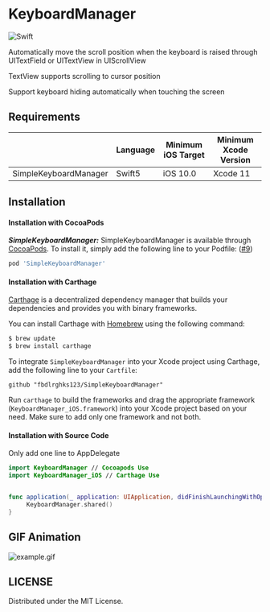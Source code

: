 # KeyboardManager

![Swift](https://img.shields.io/badge/Swift-5.0-orange.svg)

Automatically move the scroll position when the keyboard is raised through UITextField or UITextView in UIScrollView

TextView supports scrolling to cursor position

Support keyboard hiding automatically when touching the screen

## Requirements

|                       | Language | Minimum iOS Target | Minimum Xcode Version |
| --------------------- | -------- | ------------------ | --------------------- |
| SimpleKeyboardManager | Swift5   | iOS 10.0           | Xcode 11              |



## Installation

#### Installation with CocoaPods

***SimpleKeyboardManager:*** SimpleKeyboardManager is available through [CocoaPods](http://cocoapods.org). To install
it, simply add the following line to your Podfile: ([#9](https://github.com/hackiftekhar/IQKeyboardManager/issues/9))

```ruby
pod 'SimpleKeyboardManager'
```



#### Installation with Carthage

[Carthage](https://github.com/Carthage/Carthage) is a decentralized dependency manager that builds your dependencies and provides you with binary frameworks.

You can install Carthage with [Homebrew](http://brew.sh/) using the following command:

```bash
$ brew update
$ brew install carthage
```

To integrate `SimpleKeyboardManager` into your Xcode project using Carthage, add the following line to your `Cartfile`:

```
github "fbdlrghks123/SimpleKeyboardManager"
```

Run `carthage` to build the frameworks and drag the appropriate framework (`KeyboardManager_iOS.framework`) into your Xcode project based on your need. Make sure to add only one framework and not both.



#### Installation with Source Code

Only add one line to AppDelegate

```swift
import KeyboardManager // Cocoapods Use
import KeyboardManager_iOS // Carthage Use


func application(_ application: UIApplication, didFinishLaunchingWithOptions launchOptions: [UIApplication.LaunchOptionsKey: Any]?) -> Bool {
     KeyboardManager.shared()
}
```



## GIF Animation

![example.gif](https://github.com/fbdlrghks123/SimpleKeyboardManager/blob/master/ScreenShot/example.gif?raw=true)



LICENSE
---

Distributed under the MIT License.